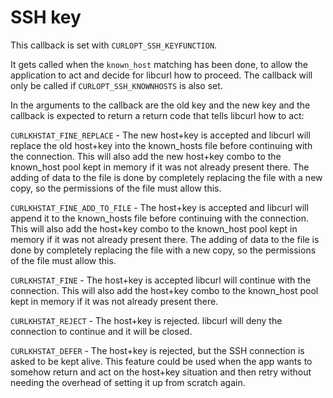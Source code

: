 # SSH key

This callback is set with `CURLOPT_SSH_KEYFUNCTION`.

It gets called when the `known_host` matching has been done, to allow the
application to act and decide for libcurl how to proceed. The callback will
only be called if `CURLOPT_SSH_KNOWNHOSTS` is also set.

In the arguments to the callback are the old key and the new key and the
callback is expected to return a return code that tells libcurl how to act:

`CURLKHSTAT_FINE_REPLACE` - The new host+key is accepted and libcurl will
replace the old host+key into the known_hosts file before continuing with the
connection. This will also add the new host+key combo to the known_host pool
kept in memory if it was not already present there. The adding of data to the
file is done by completely replacing the file with a new copy, so the
permissions of the file must allow this.

`CURLKHSTAT_FINE_ADD_TO_FILE` - The host+key is accepted and libcurl will
append it to the known_hosts file before continuing with the connection. This
will also add the host+key combo to the known_host pool kept in memory if it
was not already present there. The adding of data to the file is done by
completely replacing the file with a new copy, so the permissions of the file
must allow this.

`CURLKHSTAT_FINE` - The host+key is accepted libcurl will continue with the
connection. This will also add the host+key combo to the known_host pool kept
in memory if it was not already present there.

`CURLKHSTAT_REJECT` - The host+key is rejected. libcurl will deny the
connection to continue and it will be closed.

`CURLKHSTAT_DEFER` - The host+key is rejected, but the SSH connection is asked
to be kept alive. This feature could be used when the app wants to somehow
return and act on the host+key situation and then retry without needing the
overhead of setting it up from scratch again.
